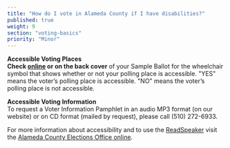 ```yaml
---
title: "How do I vote in Alameda County if I have disabilities?"
published: true
weight: 9
section: "voting-basics"
priority: "Minor"
---
```


**Accessible Voting Places**  
**Check [online](http://www.acgov.org/rov_app/pollinglist/) or on the back cover** of your Sample Ballot for the wheelchair symbol that shows whether or not your polling place is accessible.  "YES" means the voter’s polling place is accessible. "NO" means the voter’s polling place is not accessible.  

**Accessible Voting Information**  
To request a Voter Information Pamphlet  in an audio MP3 format (on our website) or on CD format (mailed by request), please call (510) 272-6933.  

For more information about accessibility and to use the [ReadSpeaker](https://www.acgov.org/rov/rshelp.htm) visit the [Alameda County Elections Office online](https://www.acgov.org/rov/accessibility.htm).
